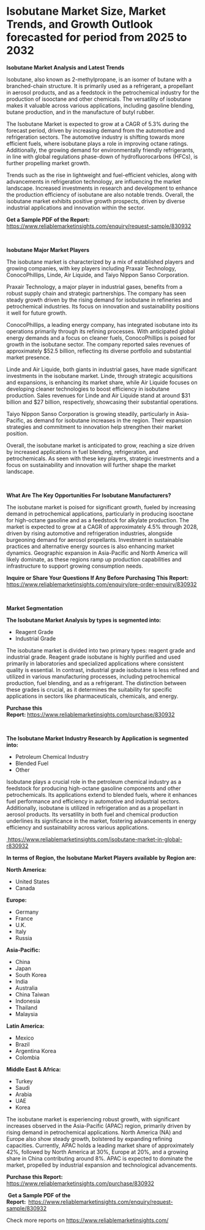 <p><h1>Isobutane Market Size, Market Trends, and Growth Outlook forecasted for period from 2025 to 2032</h1></p><p><strong>Isobutane Market Analysis and Latest Trends</strong></p>
<p><p>Isobutane, also known as 2-methylpropane, is an isomer of butane with a branched-chain structure. It is primarily used as a refrigerant, a propellant in aerosol products, and as a feedstock in the petrochemical industry for the production of isooctane and other chemicals. The versatility of isobutane makes it valuable across various applications, including gasoline blending, butane production, and in the manufacture of butyl rubber.</p><p>The Isobutane Market is expected to grow at a CAGR of 5.3% during the forecast period, driven by increasing demand from the automotive and refrigeration sectors. The automotive industry is shifting towards more efficient fuels, where isobutane plays a role in improving octane ratings. Additionally, the growing demand for environmentally friendly refrigerants, in line with global regulations phase-down of hydrofluorocarbons (HFCs), is further propelling market growth.</p><p>Trends such as the rise in lightweight and fuel-efficient vehicles, along with advancements in refrigeration technology, are influencing the market landscape. Increased investments in research and development to enhance the production efficiency of isobutane are also notable trends. Overall, the isobutane market exhibits positive growth prospects, driven by diverse industrial applications and innovation within the sector.</p></p>
<p><strong>Get a Sample PDF of the Report:&nbsp;</strong> <a href="https://www.reliablemarketinsights.com/enquiry/request-sample/830932?utm_campaign=3062&utm_medium=2&utm_source=Github&utm_content=ia&utm_term=01042025&utm_id=isobutane">https://www.reliablemarketinsights.com/enquiry/request-sample/830932</a></p>
<p>&nbsp;</p>
<p><strong>Isobutane Major Market Players</strong></p>
<p><p>The isobutane market is characterized by a mix of established players and growing companies, with key players including Praxair Technology, ConocoPhillips, Linde, Air Liquide, and Taiyo Nippon Sanso Corporation.</p><p>Praxair Technology, a major player in industrial gases, benefits from a robust supply chain and strategic partnerships. The company has seen steady growth driven by the rising demand for isobutane in refineries and petrochemical industries. Its focus on innovation and sustainability positions it well for future growth.</p><p>ConocoPhillips, a leading energy company, has integrated isobutane into its operations primarily through its refining processes. With anticipated global energy demands and a focus on cleaner fuels, ConocoPhillips is poised for growth in the isobutane sector. The company reported sales revenues of approximately $52.5 billion, reflecting its diverse portfolio and substantial market presence.</p><p>Linde and Air Liquide, both giants in industrial gases, have made significant investments in the isobutane market. Linde, through strategic acquisitions and expansions, is enhancing its market share, while Air Liquide focuses on developing cleaner technologies to boost efficiency in isobutane production. Sales revenues for Linde and Air Liquide stand at around $31 billion and $27 billion, respectively, showcasing their substantial operations.</p><p>Taiyo Nippon Sanso Corporation is growing steadily, particularly in Asia-Pacific, as demand for isobutane increases in the region. Their expansion strategies and commitment to innovation help strengthen their market position.</p><p>Overall, the isobutane market is anticipated to grow, reaching a size driven by increased applications in fuel blending, refrigeration, and petrochemicals. As seen with these key players, strategic investments and a focus on sustainability and innovation will further shape the market landscape.</p></p>
<p>&nbsp;</p>
<p><strong>What Are The Key Opportunities For Isobutane Manufacturers?</strong></p>
<p><p>The isobutane market is poised for significant growth, fueled by increasing demand in petrochemical applications, particularly in producing isooctane for high-octane gasoline and as a feedstock for alkylate production. The market is expected to grow at a CAGR of approximately 4.5% through 2028, driven by rising automotive and refrigeration industries, alongside burgeoning demand for aerosol propellants. Investment in sustainable practices and alternative energy sources is also enhancing market dynamics. Geographic expansion in Asia-Pacific and North America will likely dominate, as these regions ramp up production capabilities and infrastructure to support growing consumption needs.</p></p>
<p><strong>Inquire or Share Your Questions If Any Before Purchasing This Report:</strong> <a href="https://www.reliablemarketinsights.com/enquiry/pre-order-enquiry/830932?utm_campaign=3062&utm_medium=2&utm_source=Github&utm_content=ia&utm_term=01042025&utm_id=isobutane">https://www.reliablemarketinsights.com/enquiry/pre-order-enquiry/830932</a></p>
<p>&nbsp;</p>
<p><strong>Market Segmentation</strong></p>
<p><strong>The Isobutane Market Analysis by types is segmented into:</strong></p>
<p><ul><li>Reagent Grade</li><li>Industrial Grade</li></ul></p>
<p><p>The isobutane market is divided into two primary types: reagent grade and industrial grade. Reagent grade isobutane is highly purified and used primarily in laboratories and specialized applications where consistent quality is essential. In contrast, industrial grade isobutane is less refined and utilized in various manufacturing processes, including petrochemical production, fuel blending, and as a refrigerant. The distinction between these grades is crucial, as it determines the suitability for specific applications in sectors like pharmaceuticals, chemicals, and energy.</p></p>
<p><strong>Purchase this Report:&nbsp;</strong><a href="https://www.reliablemarketinsights.com/purchase/830932?utm_campaign=3062&utm_medium=2&utm_source=Github&utm_content=ia&utm_term=01042025&utm_id=isobutane">https://www.reliablemarketinsights.com/purchase/830932</a></p>
<p>&nbsp;</p>
<p><strong>The Isobutane Market Industry Research by Application is segmented into:</strong></p>
<p><ul><li>Petroleum Chemical Industry</li><li>Blended Fuel</li><li>Other</li></ul></p>
<p><p>Isobutane plays a crucial role in the petroleum chemical industry as a feedstock for producing high-octane gasoline components and other petrochemicals. Its applications extend to blended fuels, where it enhances fuel performance and efficiency in automotive and industrial sectors. Additionally, isobutane is utilized in refrigeration and as a propellant in aerosol products. Its versatility in both fuel and chemical production underlines its significance in the market, fostering advancements in energy efficiency and sustainability across various applications.</p></p>
<p><a href="https://www.reliablemarketinsights.com/isobutane-market-in-global-r830932?utm_campaign=3062&utm_medium=2&utm_source=Github&utm_content=ia&utm_term=01042025&utm_id=isobutane">&nbsp;https://www.reliablemarketinsights.com/isobutane-market-in-global-r830932</a></p>
<p><strong>In terms of Region, the Isobutane Market Players available by Region are:</strong></p>
<p>
    <p> <strong> North America: </strong>
        <ul>
            <li>United States</li>
            <li>Canada</li>
        </ul>
        </p> 
    <p> <strong> Europe: </strong>
        <ul>
            <li>Germany</li>
            <li>France</li>
            <li>U.K.</li>
            <li>Italy</li>
            <li>Russia</li>
        </ul>
        </p> 
    <p> <strong> Asia-Pacific: </strong>
        <ul>
            <li>China</li>
            <li>Japan</li>
            <li>South Korea</li>
            <li>India</li>
            <li>Australia</li>
            <li>China Taiwan</li>
            <li>Indonesia</li>
            <li>Thailand</li>
            <li>Malaysia</li>
        </ul>
        </p> 
    <p> <strong> Latin America: </strong>
        <ul>
            <li>Mexico</li>
            <li>Brazil</li>
            <li>Argentina Korea</li>
            <li>Colombia</li>
        </ul>
        </p> 
    <p> <strong> Middle East & Africa: </strong>
        <ul>
            <li>Turkey</li>
            <li>Saudi</li>
            <li>Arabia</li>
            <li>UAE</li>
            <li>Korea</li>
        </ul>
    </p>
    </p>
<p><p>The isobutane market is experiencing robust growth, with significant increases observed in the Asia-Pacific (APAC) region, primarily driven by rising demand in petrochemical applications. North America (NA) and Europe also show steady growth, bolstered by expanding refining capacities. Currently, APAC holds a leading market share of approximately 42%, followed by North America at 30%, Europe at 20%, and a growing share in China contributing around 8%. APAC is expected to dominate the market, propelled by industrial expansion and technological advancements.</p></p>
<p><strong>Purchase this Report: </strong><a href="https://www.reliablemarketinsights.com/purchase/830932?utm_campaign=3062&utm_medium=2&utm_source=Github&utm_content=ia&utm_term=01042025&utm_id=isobutane">https://www.reliablemarketinsights.com/purchase/830932</a></p>
<p>&nbsp;<strong>Get a Sample PDF of the Report:&nbsp;&nbsp;</strong><a href="https://www.reliablemarketinsights.com/enquiry/request-sample/830932?utm_campaign=3062&utm_medium=2&utm_source=Github&utm_content=ia&utm_term=01042025&utm_id=isobutane">https://www.reliablemarketinsights.com/enquiry/request-sample/830932</a></p>
<p><strong></strong></p>
<p>Check more reports on <a href="https://www.reliablemarketinsights.com/?utm_campaign=3062&utm_medium=2&utm_source=Github&utm_content=ia&utm_term=01042025&utm_id=isobutane">https://www.reliablemarketinsights.com/</a></p>